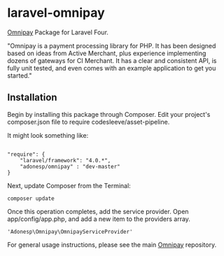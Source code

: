 laravel-omnipay
===============
<a href="https://github.com/omnipay/omnipay">Omnipay</a> Package for Laravel Four.

<qoute>"Omnipay is a payment processing library for PHP. It has been designed based on ideas from Active Merchant, plus experience implementing dozens of gateways for CI Merchant. It has a clear and consistent API, is fully unit tested, and even comes with an example application to get you started."</qoute>

<h2>Installation</h2>
Begin by installing this package through Composer. Edit your project's composer.json file to require codesleeve/asset-pipeline.

It might look something like:

```

"require": {
	"laravel/framework": "4.0.*",
	"adonesp/omnipay" : "dev-master"
}

```

Next, update Composer from the Terminal:


```
composer update
```

Once this operation completes, add the service provider. Open app/config/app.php, and add a new item to the providers array.


```
'Adonesp\Omnipay\OmnipayServiceProvider'
```

For general usage instructions, please see the main <a href="https://github.com/omnipay/omnipay">Omnipay</a> repository.